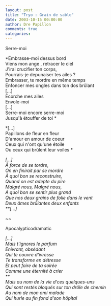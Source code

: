 ```yaml
---
layout: post
title: "Tryo : Grain de sable"
date: 2003-10-15 00:00:00
author: Dre Papillon
comments: true
categories: 
---
```



Serre-moi

*Embrasse-moi dessus bord <BR>Viens mon ange , retracer le ciel <BR>J'irai crucifier ton corps, <BR>Pourrais-je depunaiser tes ailes ? <BR>Embrasser, te mordre en même temps <BR>Enfoncer mes ongles dans ton dos brûlant <BR>[...]<BR>Écorche mes ailes <BR>Envole-moi <BR>[...]<BR>Serre-moi encore serre-moi <BR>Jusqu'à étouffer de toi *

*[...]<BR>Papillons de fleur en fleur <BR>D'amour en amour de coeur <BR>Ceux qui n'ont qu'une étoile <BR>Ou ceux qui brûlent leur voiles *

*[...]<BR>À force de se tordre, <BR>On en finirait par se mordre <BR>À quoi bon se reconstruire, <BR>Quand on est adepte du pire <BR>Malgré nous, Malgré nous, <BR>A quoi bon se sentir plus grand <BR>Que nos deux grains de folie dans le vent <BR>Deux âmes brûlantes deux enfants <BR>**[...]*

~~

Apocalypticodramatic

*[...]<BR>Mais t'ignores le parfum<BR>Enivrant, obsédant<BR>Qui te couvre d'ivresse<BR>Te transforme en détresse<BR>Et peut faire de ta soirée<BR>Comme une éternité à crier<BR>**<BR>Mais au nom de la vie d'ces quelques-uns<BR>Qui sont restés bloqués sur ton drôle de chemin<BR>Au nom de mon ami malade<BR>Qui hurle au fin fond d'son hôpital*
